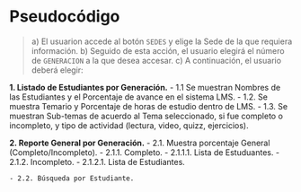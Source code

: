 
# Pseudocódigo

> a) El usuarion accede al botón `SEDES` y elige la Sede de la que requiera información.
> b) Seguido de esta acción, el usuario elegirá el número de `GENERACION` a la que desea accesar.
> c) A continuación, el usuario deberá elegir:

  **1. Listado de Estudiantes por Generación.**
    - 1.1 Se muestran Nombres de las Estudiantes y el Porcentaje de avance en el sistema LMS.
      - 1.2. Se muestra Temario y Porcentaje de horas de estudio dentro de LMS.
       - 1.3. Se muestran Sub-temas de acuerdo al Tema seleccionado, si fue completo o incompleto, y tipo de actividad (lectura, video, quizz, ejercicios).

  **2. Reporte General por Generación.**
    - 2.1. Muestra porcentaje General (Completo/Incompleto).
      - 2.1.1. Completo.
       - 2.1.1.1. Lista de Estuduantes.
      - 2.1.2. Incompleto.
       -  2.1.2.1. Lista de Estudiantes.
         
    - 2.2. Búsqueda por Estudiante.    
